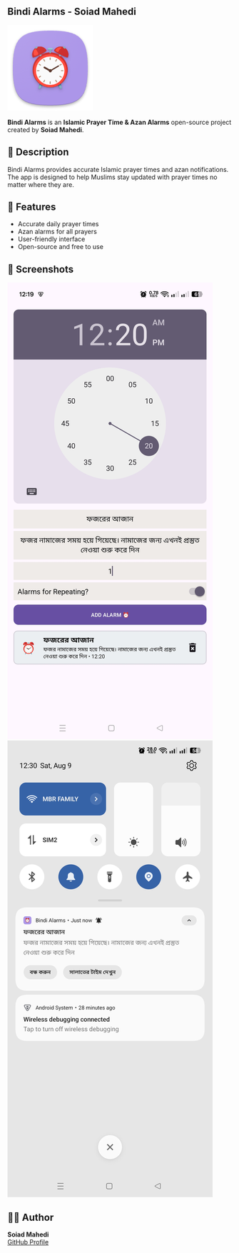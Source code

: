 ## Bindi Alarms - Soiad Mahedi

![App Icon](app/src/main/res/mipmap-xxxhdpi/ic_launcher.png)

**Bindi Alarms** is an **Islamic Prayer Time & Azan Alarms** open-source project created by **Soiad Mahedi**.

## 📖 Description
Bindi Alarms provides accurate Islamic prayer times and azan notifications.  
The app is designed to help Muslims stay updated with prayer times no matter where they are.

## 🚀 Features
- Accurate daily prayer times
- Azan alarms for all prayers
- User-friendly interface
- Open-source and free to use

## 📸 Screenshots
![Screenshot 1](screenshots/Screenshot_1.jpg)
![Screenshot 2](screenshots/Screenshot_2.jpg)

## 👨‍💻 Author
**Soiad Mahedi**  
[GitHub Profile](https://github.com/soiadmahedi)
